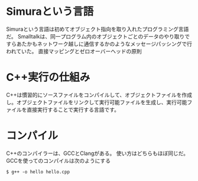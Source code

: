 # Simuraという言語
Simuraという言語は初めてオブジェクト指向を取り入れたプログラミング言語だ。
Smalltalkは、同一プログラム内のオブジェクトごとのデータのやり取りですらあたかもネットワーク越しに通信するかのようなメッセージパッシングで行われていた。
直接マッピングとゼロオーバーヘッドの原則

# C++実行の仕組み
C++は慣習的にソースファイルをコンパイルして、オブジェクトファイルを作成し。オブジェクトファイルをリンクして実行可能ファイルを生成し、実行可能ファイルを直接実行することで実行する言語です。

# コンパイル
C++のコンパイラーは、GCCとClangがある。
使い方はどちらもほぼ同じだ。
GCCを使ってのコンパイルは次のようにする

 ```
$ g++ -o hello hello.cpp
 ```

